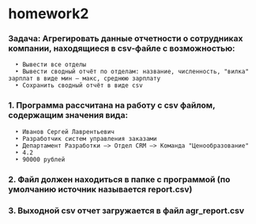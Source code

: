# homework2
### Задача: Агрегировать данные отчетности о сотрудниках компании, находящиеся в csv-файле с возможностью:
      ‣ Вывести все отделы
      ‣ Вывести сводный отчёт по отделам: название, численность, "вилка" зарплат в виде мин – макс, среднюю зарплату
      ‣ Сохранить сводный отчёт в виде csv
### 1. Программа рассчитана на работу с csv файлом, содержащим значения вида: 
      ‣ Иванов Сергей Лаврентьевич
      ‣ Разработчик систем управления заказами
      ‣ Департамент Разработки –> Отдел CRM –> Команда "Ценообразование"
      ‣ 4.2
      ‣ 90000 рублей
### 2. Файл должен находиться в папке с программой (по умолчанию источник называется report.csv)
### 3. Выходной csv отчет загружается в файл agr_report.csv
